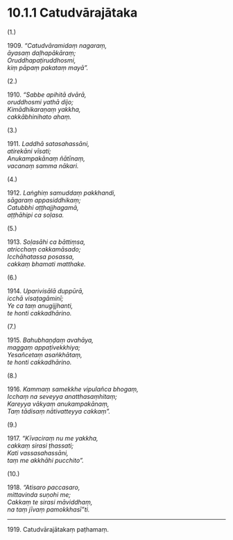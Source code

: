 

# 10.1.1 Catudvārajātaka




(1.)

1909\. _“Catudvāramidaṃ nagaraṃ,_  
_āyasaṃ daḷhapākāraṃ;_  
_Oruddhapaṭiruddhosmi,_  
_kiṃ pāpaṃ pakataṃ mayā”._  


(2.)

1910\. _“Sabbe apihitā dvārā,_  
_oruddhosmi yathā dijo;_  
_Kimādhikaraṇaṃ yakkha,_  
_cakkābhinihato ahaṃ._  


(3.)

1911\. _Laddhā satasahassāni,_  
_atirekāni vīsati;_  
_Anukampakānaṃ ñātīnaṃ,_  
_vacanaṃ samma nākari._  


(4.)

1912\. _Laṅghiṃ samuddaṃ pakkhandi,_  
_sāgaraṃ appasiddhikaṃ;_  
_Catubbhi aṭṭhajjhagamā,_  
_aṭṭhāhipi ca soḷasa._  


(5.)

1913\. _Soḷasāhi ca bāttiṃsa,_  
_atricchaṃ cakkamāsado;_  
_Icchāhatassa posassa,_  
_cakkaṃ bhamati matthake._  


(6.)

1914\. _Uparivisālā duppūrā,_  
_icchā visaṭagāminī;_  
_Ye ca taṃ anugijjhanti,_  
_te honti cakkadhārino._  


(7.)

1915\. _Bahubhaṇḍaṃ avahāya,_  
_maggaṃ appaṭivekkhiya;_  
_Yesañcetaṃ asaṅkhātaṃ,_  
_te honti cakkadhārino._  


(8.)

1916\. _Kammaṃ samekkhe vipulañca bhogaṃ,_  
_Icchaṃ na seveyya anatthasaṃhitaṃ;_  
_Kareyya vākyaṃ anukampakānaṃ,_  
_Taṃ tādisaṃ nātivatteyya cakkaṃ”._  


(9.)

1917\. _“Kīvaciraṃ nu me yakkha,_  
_cakkaṃ sirasi ṭhassati;_  
_Kati vassasahassāni,_  
_taṃ me akkhāhi pucchito”._  


(10.)

1918\. _“Atisaro paccasaro,_  
_mittavinda suṇohi me;_  
_Cakkaṃ te sirasi māviddhaṃ,_  
_na taṃ jīvaṃ pamokkhasī”ti._  


---

1919\. Catudvārajātakaṃ paṭhamaṃ.





